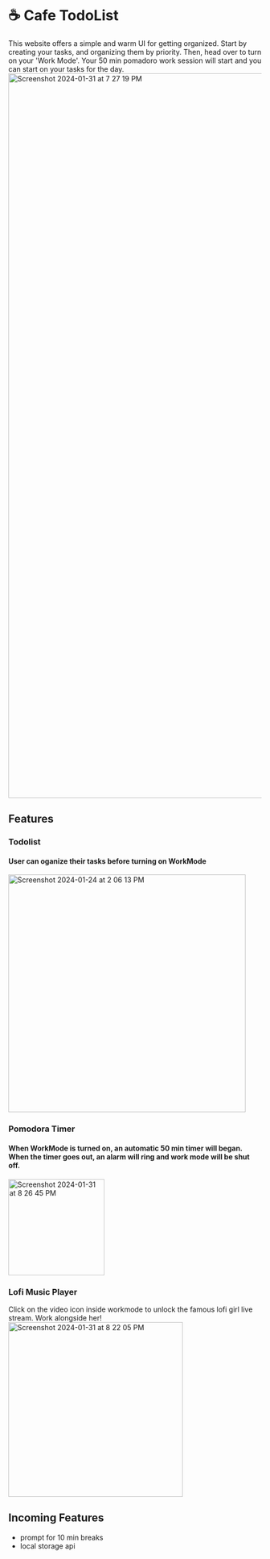 # ☕️ Cafe TodoList

This website offers a simple and warm UI for getting organized. Start by creating your tasks, and organizing them by priority. Then, head over to turn on your 'Work Mode'. Your 50 min pomadoro work session will start and you can start on your tasks for the day. 
<img width="1439" alt="Screenshot 2024-01-31 at 7 27 19 PM" src="https://github.com/Komal914/todoList/assets/44416323/98491c21-009a-4d95-9b6a-c466b64f3e1f">


## Features 

### Todolist
#### User can oganize their tasks before turning on WorkMode
<img width="472" alt="Screenshot 2024-01-24 at 2 06 13 PM" src="https://github.com/Komal914/todoList/assets/44416323/71c9ff38-c084-4916-a721-74b150d60d70">

### Pomodora Timer
#### When WorkMode is turned on, an automatic 50 min timer will began. When the timer goes out, an alarm will ring and work mode will be shut off.

<img width="191" alt="Screenshot 2024-01-31 at 8 26 45 PM" src="https://github.com/Komal914/todoList/assets/44416323/93507cf8-b81a-47cf-a679-34d8478ffe6a">

### Lofi Music Player
Click on the video icon inside workmode to unlock the famous lofi girl live stream. Work alongside her!
<img width="347" alt="Screenshot 2024-01-31 at 8 22 05 PM" src="https://github.com/Komal914/todoList/assets/44416323/1e7e29b5-048b-4a52-9fd6-e7260aa3b7db">




## Incoming Features 

- prompt for 10 min breaks
- local storage api 



